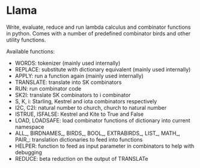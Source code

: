 # Llama

Write, evaluate, reduce and run lambda calculus and combinator functions in python. Comes with a number of predefined combinator birds and other utility functions.

Available functions:
 - WORDS: tokenizer (mainly used internally)
 - REPLACE: substitute with dictionary equivalent (mainly used internally)
 - APPLY: run a function again (mainly used internally)
 - TRANSLATE: translate into SK combinators
 - RUN: run combinator code
 - SK2I: translate SK combinators to i combinator
 - S, K, i: Starling, Kestrel and iota combinators respectively
 - I2C, C2I: natural number to church, church to natural number
 - ISTRUE, ISFALSE: Kestrel and Kite to True and False
 - LOAD, LOADSAFE: load combinator functions of dictionary into current namespace
 - ALL_, BIRDNAMES_, BIRDS_, BOOL_, EXTRABIRDS_, LIST_, MATH_, PAIR_: translation dictionaries to feed into functions
 - HELPER: function to feed as input parameter in combinators to help with debugging
 - REDUCE: beta reduction on the output of TRANSLATe
